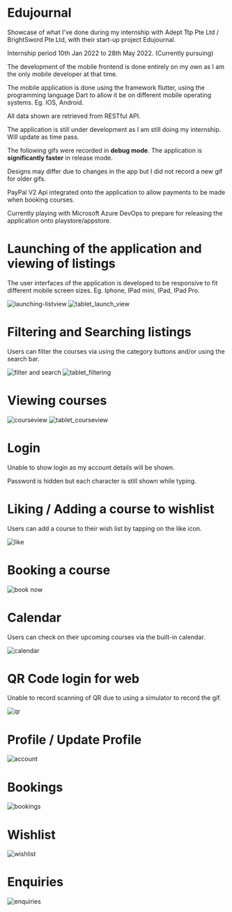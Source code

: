 # Edujournal
Showcase of what I've done during my internship with Adept Ttp Pte Ltd / BrightSword Pte Ltd, with their start-up project Edujournal.

Internship period 10th Jan 2022 to 28th May 2022. (Currently pursuing)

<p> The development of the mobile frontend is done entirely on my own as I am the only mobile developer at that time. </p>
<p>The mobile application is done using the framework flutter, using the programming language Dart to allow it be on different mobile operating systems. Eg. IOS, Android. </p>
<p> All data shown are retrieved from RESTful API. </p>

The application is still under development as I am still doing my internship. Will update as time pass.

The following gifs were recorded in <strong>debug mode</strong>. The application is <strong>significantly faster</strong> in release mode.

Designs may differ due to changes in the app but I did not record a new gif for older gifs.

PayPal V2 Api integrated onto the application to allow payments to be made when booking courses.

Currently playing with Microsoft Azure DevOps to prepare for releasing the application onto playstore/appstore.

# Launching of the application and viewing of listings
<p>The user interfaces of the application is developed to be responsive to fit different mobile screen sizes. Eg. Iphone, IPad mini, IPad, IPad Pro. </p>

![launching-listview](https://user-images.githubusercontent.com/69711670/152919003-a512f3aa-728d-4208-96f0-a9f615190a72.gif)
![tablet_launch_view](https://user-images.githubusercontent.com/69711670/154400823-eeca4671-ad75-4fcc-8c16-60d386b8f8d8.gif)



# Filtering and Searching listings

Users can filter the courses via using the category buttons and/or using the search bar.

![filter and search](https://user-images.githubusercontent.com/69711670/152919097-332484af-3c5c-4781-a246-ab9cae12b662.gif)
![tablet_filtering](https://user-images.githubusercontent.com/69711670/154400854-7332c8b2-e65f-4f59-a884-6cc61857e27e.gif)


# Viewing courses 

![courseview](https://user-images.githubusercontent.com/69711670/152919116-a9b2c137-5a53-4753-97e0-aaf8bb1eda55.gif)
![tablet_courseview](https://user-images.githubusercontent.com/69711670/154400860-8b0df25b-78ac-4fe1-a029-8cbbedee4682.gif)



# Login

Unable to show login as my account details will be shown. 

Password is hidden but each character is still shown while typing. 

<!-- ![login](https://user-images.githubusercontent.com/69711670/152919134-96c61f16-519e-48da-9bf2-51f5fb356ab9.gif) -->


# Liking / Adding a course to wishlist

Users can add a course to their wish list by tapping on the like icon. 

![like](https://user-images.githubusercontent.com/69711670/152919197-d228beec-ddd9-492c-a3c0-0ce2ff275252.gif)


# Booking a course

![book now](https://user-images.githubusercontent.com/69711670/152919214-499d5cd5-ad8d-4d05-8a29-d19e7b05cc1b.gif)


# Calendar

Users can check on their upcoming courses via the built-in calendar.

![calendar](https://user-images.githubusercontent.com/69711670/152919228-c4551eed-1cd7-4a10-ab04-2536d0185ece.gif)


# QR Code login for web

Unable to record scanning of QR due to using a simulator to record the gif. 

![qr](https://user-images.githubusercontent.com/69711670/152919249-a80e7651-c934-4ac7-8acb-728e64ecd4ef.gif)


# Profile / Update Profile

![account](https://user-images.githubusercontent.com/69711670/152919291-830640eb-c09f-4e54-a706-5544c11734bd.gif)

# Bookings

![bookings](https://user-images.githubusercontent.com/69711670/152919315-16c9e755-580a-4928-b1f0-4d1cdfa3309b.gif)

# Wishlist

![wishlist](https://user-images.githubusercontent.com/69711670/152919331-6ca53562-d8a8-41e8-bdcb-87701362b865.gif)


# Enquiries

![enquiries](https://user-images.githubusercontent.com/69711670/152919346-19b3d503-a5e6-42c4-ba73-eafff75d692b.gif)


